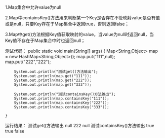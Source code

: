 1.Map集合中允许value为null

2.Map中containsKey()方法用来判断某一个Key是否存在不管映射value是否有值或是null，只要Key存在于Map集合中返回true，否则返回false；


3.Map中get()方法根据Key值获取映射的value，当value为null时返回null，当Key值不存在于Map集合中时也返回null；

测试代码：
    public static void main(String[] args) {
        Map<String,Object> map = new HashMap<String,Object>();
        map.put("111",null);
        map.put("222","222");

        System.out.println("测试get()方法输出");
        System.out.println(map.get("111"));
        System.out.println(map.get("222"));
        System.out.println(map.get("333"));

        System.out.println("测试containsKey()方法输出");
        System.out.println(map.containsKey("111"));
        System.out.println(map.containsKey("222"));
        System.out.println(map.containsKey("333"));
        
    }
    
运行结果：
  测试get()方法输出
  null  222  null
  测试containsKey()方法输出
  true true false
